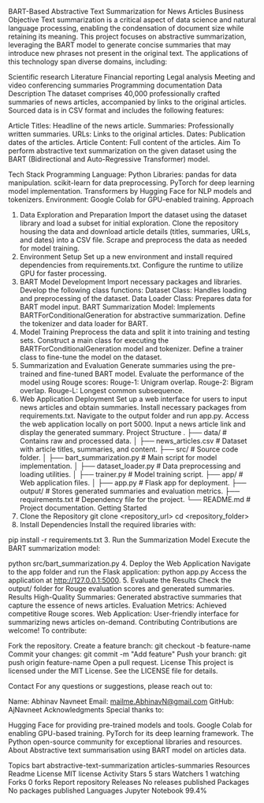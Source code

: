 BART-Based Abstractive Text Summarization for News Articles
Business Objective
Text summarization is a critical aspect of data science and natural language processing, enabling the condensation of document size while retaining its meaning. This project focuses on abstractive summarization, leveraging the BART model to generate concise summaries that may introduce new phrases not present in the original text. The applications of this technology span diverse domains, including:

Scientific research
Literature
Financial reporting
Legal analysis
Meeting and video conferencing summaries
Programming documentation
Data Description
The dataset comprises 40,000 professionally crafted summaries of news articles, accompanied by links to the original articles. Sourced data is in CSV format and includes the following features:

Article Titles: Headline of the news article.
Summaries: Professionally written summaries.
URLs: Links to the original articles.
Dates: Publication dates of the articles.
Article Content: Full content of the articles.
Aim
To perform abstractive text summarization on the given dataset using the BART (Bidirectional and Auto-Regressive Transformer) model.

Tech Stack
Programming Language: Python
Libraries:
pandas for data manipulation.
scikit-learn for data preprocessing.
PyTorch for deep learning model implementation.
Transformers by Hugging Face for NLP models and tokenizers.
Environment: Google Colab for GPU-enabled training.
Approach
1. Data Exploration and Preparation
Import the dataset using the dataset library and load a subset for initial exploration.
Clone the repository housing the data and download article details (titles, summaries, URLs, and dates) into a CSV file.
Scrape and preprocess the data as needed for model training.
2. Environment Setup
Set up a new environment and install required dependencies from requirements.txt.
Configure the runtime to utilize GPU for faster processing.
3. BART Model Development
Import necessary packages and libraries.
Develop the following class functions:
Dataset Class: Handles loading and preprocessing of the dataset.
Data Loader Class: Prepares data for BART model input.
BART Summarization Model: Implements BARTForConditionalGeneration for abstractive summarization.
Define the tokenizer and data loader for BART.
4. Model Training
Preprocess the data and split it into training and testing sets.
Construct a main class for executing the BARTForConditionalGeneration model and tokenizer.
Define a trainer class to fine-tune the model on the dataset.
5. Summarization and Evaluation
Generate summaries using the pre-trained and fine-tuned BART model.
Evaluate the performance of the model using Rouge scores:
Rouge-1: Unigram overlap.
Rouge-2: Bigram overlap.
Rouge-L: Longest common subsequence.
6. Web Application Deployment
Set up a web interface for users to input news articles and obtain summaries.
Install necessary packages from requirements.txt.
Navigate to the output folder and run app.py.
Access the web application locally on port 5000.
Input a news article link and display the generated summary.
Project Structure
.
├── data/                                  # Contains raw and processed data.
│   ├── news_articles.csv                  # Dataset with article titles, summaries, and content.
├── src/                                   # Source code folder.
│   ├── bart_summarization.py              # Main script for model implementation.
│   ├── dataset_loader.py                  # Data preprocessing and loading utilities.
│   ├── trainer.py                         # Model training script.
├── app/                                   # Web application files.
│   ├── app.py                             # Flask app for deployment.
├── output/                                # Stores generated summaries and evaluation metrics.
├── requirements.txt                       # Dependency file for the project.
└── README.md                              # Project documentation.
Getting Started
1. Clone the Repository
git clone <repository_url>
cd <repository_folder>
2. Install Dependencies
Install the required libraries with:

pip install -r requirements.txt
3. Run the Summarization Model
Execute the BART summarization model:

python src/bart_summarization.py
4. Deploy the Web Application
Navigate to the app folder and run the Flask application:
python app.py
Access the application at http://127.0.0.1:5000.
5. Evaluate the Results
Check the output/ folder for Rouge evaluation scores and generated summaries.
Results
High-Quality Summaries:
Generated abstractive summaries that capture the essence of news articles.
Evaluation Metrics:
Achieved competitive Rouge scores.
Web Application:
User-friendly interface for summarizing news articles on-demand.
Contributing
Contributions are welcome! To contribute:

Fork the repository.
Create a feature branch:
git checkout -b feature-name
Commit your changes:
git commit -m "Add feature"
Push your branch:
git push origin feature-name
Open a pull request.
License
This project is licensed under the MIT License. See the LICENSE file for details.

Contact
For any questions or suggestions, please reach out to:

Name: Abhinav Navneet
Email: mailme.AbhinavN@gmail.com
GitHub: AjNavneet
Acknowledgments
Special thanks to:

Hugging Face for providing pre-trained models and tools.
Google Colab for enabling GPU-based training.
PyTorch for its deep learning framework.
The Python open-source community for exceptional libraries and resources.
About
Abstractive text summarisation using BART model on articles data.

Topics
bart abstractive-text-summarization articles-summaries
Resources
 Readme
License
 MIT license
 Activity
Stars
 5 stars
Watchers
 1 watching
Forks
 0 forks
Report repository
Releases
No releases published
Packages
No packages published
Languages
Jupyter Notebook
99.4%
 
